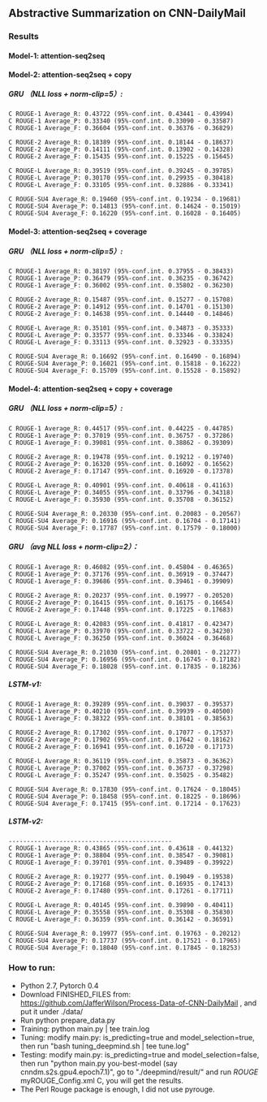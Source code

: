 ## Abstractive Summarization on CNN-DailyMail

### Results
#### Model-1: attention-seq2seq

#### Model-2: attention-seq2seq + copy
##### GRU （NLL loss + norm-clip=5）:
```
C ROUGE-1 Average_R: 0.43722 (95%-conf.int. 0.43441 - 0.43994)
C ROUGE-1 Average_P: 0.33340 (95%-conf.int. 0.33090 - 0.33587)
C ROUGE-1 Average_F: 0.36604 (95%-conf.int. 0.36376 - 0.36829)

C ROUGE-2 Average_R: 0.18389 (95%-conf.int. 0.18144 - 0.18637)
C ROUGE-2 Average_P: 0.14111 (95%-conf.int. 0.13902 - 0.14328)
C ROUGE-2 Average_F: 0.15435 (95%-conf.int. 0.15225 - 0.15645)

C ROUGE-L Average_R: 0.39519 (95%-conf.int. 0.39245 - 0.39785)
C ROUGE-L Average_P: 0.30170 (95%-conf.int. 0.29935 - 0.30418)
C ROUGE-L Average_F: 0.33105 (95%-conf.int. 0.32886 - 0.33341)

C ROUGE-SU4 Average_R: 0.19460 (95%-conf.int. 0.19234 - 0.19681)
C ROUGE-SU4 Average_P: 0.14813 (95%-conf.int. 0.14624 - 0.15019)
C ROUGE-SU4 Average_F: 0.16220 (95%-conf.int. 0.16028 - 0.16405)
```
#### Model-3: attention-seq2seq + coverage

##### GRU （NLL loss + norm-clip=5）:
```
C ROUGE-1 Average_R: 0.38197 (95%-conf.int. 0.37955 - 0.38433)
C ROUGE-1 Average_P: 0.36479 (95%-conf.int. 0.36235 - 0.36742)
C ROUGE-1 Average_F: 0.36002 (95%-conf.int. 0.35802 - 0.36230)

C ROUGE-2 Average_R: 0.15487 (95%-conf.int. 0.15277 - 0.15708)
C ROUGE-2 Average_P: 0.14912 (95%-conf.int. 0.14701 - 0.15130)
C ROUGE-2 Average_F: 0.14638 (95%-conf.int. 0.14440 - 0.14846)

C ROUGE-L Average_R: 0.35101 (95%-conf.int. 0.34873 - 0.35333)
C ROUGE-L Average_P: 0.33577 (95%-conf.int. 0.33346 - 0.33824)
C ROUGE-L Average_F: 0.33113 (95%-conf.int. 0.32923 - 0.33335)

C ROUGE-SU4 Average_R: 0.16692 (95%-conf.int. 0.16490 - 0.16894)
C ROUGE-SU4 Average_P: 0.16021 (95%-conf.int. 0.15818 - 0.16222)
C ROUGE-SU4 Average_F: 0.15709 (95%-conf.int. 0.15528 - 0.15892)
```
#### Model-4: attention-seq2seq + copy + coverage

##### GRU （NLL loss + norm-clip=5）:
```
C ROUGE-1 Average_R: 0.44517 (95%-conf.int. 0.44225 - 0.44785)
C ROUGE-1 Average_P: 0.37019 (95%-conf.int. 0.36757 - 0.37286)
C ROUGE-1 Average_F: 0.39081 (95%-conf.int. 0.38862 - 0.39309)

C ROUGE-2 Average_R: 0.19478 (95%-conf.int. 0.19212 - 0.19740)
C ROUGE-2 Average_P: 0.16320 (95%-conf.int. 0.16092 - 0.16562)
C ROUGE-2 Average_F: 0.17147 (95%-conf.int. 0.16920 - 0.17378)

C ROUGE-L Average_R: 0.40901 (95%-conf.int. 0.40618 - 0.41163)
C ROUGE-L Average_P: 0.34055 (95%-conf.int. 0.33796 - 0.34318)
C ROUGE-L Average_F: 0.35930 (95%-conf.int. 0.35708 - 0.36152)

C ROUGE-SU4 Average_R: 0.20330 (95%-conf.int. 0.20083 - 0.20567)
C ROUGE-SU4 Average_P: 0.16916 (95%-conf.int. 0.16704 - 0.17141)
C ROUGE-SU4 Average_F: 0.17787 (95%-conf.int. 0.17579 - 0.18000)
```
##### GRU （avg NLL loss + norm-clip=2）：
```
C ROUGE-1 Average_R: 0.46082 (95%-conf.int. 0.45804 - 0.46365)
C ROUGE-1 Average_P: 0.37176 (95%-conf.int. 0.36919 - 0.37447)
C ROUGE-1 Average_F: 0.39686 (95%-conf.int. 0.39461 - 0.39909)

C ROUGE-2 Average_R: 0.20237 (95%-conf.int. 0.19977 - 0.20520)
C ROUGE-2 Average_P: 0.16415 (95%-conf.int. 0.16175 - 0.16654)
C ROUGE-2 Average_F: 0.17448 (95%-conf.int. 0.17225 - 0.17683)

C ROUGE-L Average_R: 0.42083 (95%-conf.int. 0.41817 - 0.42347)
C ROUGE-L Average_P: 0.33970 (95%-conf.int. 0.33722 - 0.34230)
C ROUGE-L Average_F: 0.36250 (95%-conf.int. 0.36024 - 0.36468)

C ROUGE-SU4 Average_R: 0.21030 (95%-conf.int. 0.20801 - 0.21277)
C ROUGE-SU4 Average_P: 0.16956 (95%-conf.int. 0.16745 - 0.17182)
C ROUGE-SU4 Average_F: 0.18028 (95%-conf.int. 0.17835 - 0.18236)
```
##### LSTM-v1:
```
C ROUGE-1 Average_R: 0.39289 (95%-conf.int. 0.39037 - 0.39537)
C ROUGE-1 Average_P: 0.40210 (95%-conf.int. 0.39939 - 0.40500)
C ROUGE-1 Average_F: 0.38322 (95%-conf.int. 0.38101 - 0.38563)

C ROUGE-2 Average_R: 0.17302 (95%-conf.int. 0.17077 - 0.17537)
C ROUGE-2 Average_P: 0.17902 (95%-conf.int. 0.17642 - 0.18162)
C ROUGE-2 Average_F: 0.16941 (95%-conf.int. 0.16720 - 0.17173)

C ROUGE-L Average_R: 0.36119 (95%-conf.int. 0.35873 - 0.36362)
C ROUGE-L Average_P: 0.37002 (95%-conf.int. 0.36737 - 0.37298)
C ROUGE-L Average_F: 0.35247 (95%-conf.int. 0.35025 - 0.35482)

C ROUGE-SU4 Average_R: 0.17830 (95%-conf.int. 0.17624 - 0.18045)
C ROUGE-SU4 Average_P: 0.18458 (95%-conf.int. 0.18225 - 0.18696)
C ROUGE-SU4 Average_F: 0.17415 (95%-conf.int. 0.17214 - 0.17623)
```
##### LSTM-v2:
```
---------------------------------------------
C ROUGE-1 Average_R: 0.43865 (95%-conf.int. 0.43618 - 0.44132)
C ROUGE-1 Average_P: 0.38804 (95%-conf.int. 0.38547 - 0.39081)
C ROUGE-1 Average_F: 0.39701 (95%-conf.int. 0.39489 - 0.39922)

C ROUGE-2 Average_R: 0.19277 (95%-conf.int. 0.19049 - 0.19538)
C ROUGE-2 Average_P: 0.17168 (95%-conf.int. 0.16935 - 0.17413)
C ROUGE-2 Average_F: 0.17480 (95%-conf.int. 0.17261 - 0.17711)

C ROUGE-L Average_R: 0.40145 (95%-conf.int. 0.39890 - 0.40411)
C ROUGE-L Average_P: 0.35558 (95%-conf.int. 0.35308 - 0.35830)
C ROUGE-L Average_F: 0.36359 (95%-conf.int. 0.36142 - 0.36591)

C ROUGE-SU4 Average_R: 0.19977 (95%-conf.int. 0.19763 - 0.20212)
C ROUGE-SU4 Average_P: 0.17737 (95%-conf.int. 0.17521 - 0.17965)
C ROUGE-SU4 Average_F: 0.18040 (95%-conf.int. 0.17845 - 0.18253)
```

### How to run:
- Python 2.7, Pytorch 0.4
- Download FINISHED_FILES from: https://github.com/JafferWilson/Process-Data-of-CNN-DailyMail , and put it under ./data/
- Run python prepare_data.py
- Training: python main.py | tee train.log
- Tuning: modify main.py: is_predicting=true and model_selection=true, then run "bash tuning_deepmind.sh | tee tune.log"
- Testing: modify main.py: is_predicting=true and model_selection=false, then run "python main.py you-best-model (say cnndm.s2s.gpu4.epoch7.1)", go to "./deepmind/result/" and run  $ROUGE$ myROUGE_Config.xml C, you will get the results.
- The Perl Rouge package is enough, I did not use pyrouge.
